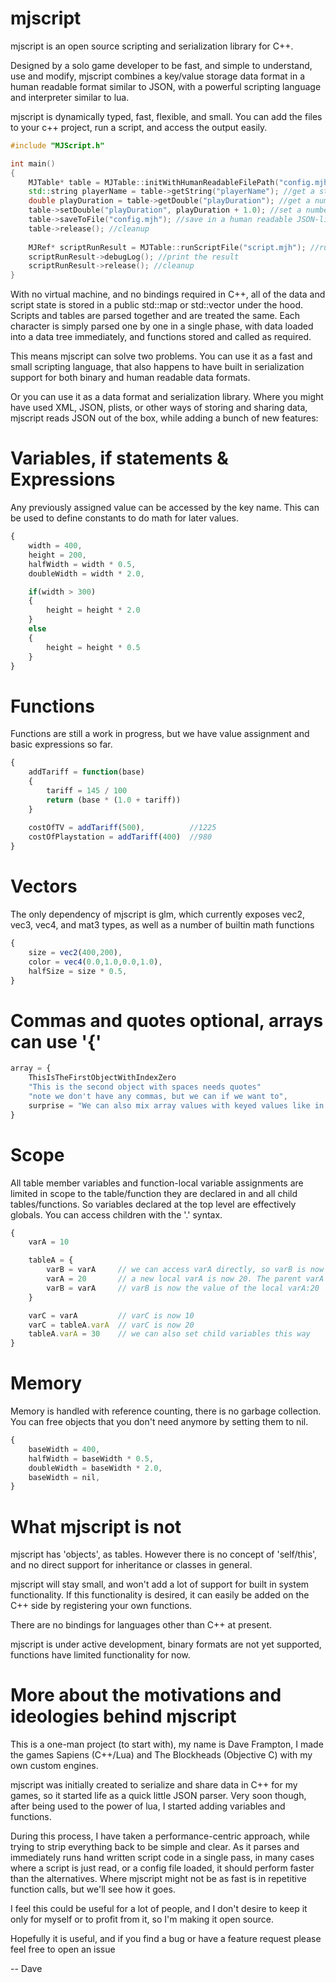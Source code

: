 # mjscript

mjscript is an open source scripting and serialization library for C++.

Designed by a solo game developer to be fast, and simple to understand, use and modify, mjscript combines a key/value storage data format in a human readable format similar to JSON, with a powerful scripting language and interpreter similar to lua.

mjscript is dynamically typed, fast, flexible, and small. You can add the files to your c++ project, run a script, and access the output easily.
```c++
#include "MJScript.h"

int main()
{
    MJTable* table = MJTable::initWithHumanReadableFilePath("config.mjh"); // load a JSON-like config file
    std::string playerName = table->getString("playerName"); //get a string
    double playDuration = table->getDouble("playDuration"); //get a number
    table->setDouble("playDuration", playDuration + 1.0); //set a number
    table->saveToFile("config.mjh"); //save in a human readable JSON-like format
    table->release(); //cleanup
    
    MJRef* scriptRunResult = MJTable::runScriptFile("script.mjh"); //run a script file
    scriptRunResult->debugLog(); //print the result
    scriptRunResult->release(); //cleanup
}

```

With no virtual machine, and no bindings required in C++, all of the data and script state is stored in a public std::map or std::vector under the hood. Scripts and tables are parsed together and are treated the same. Each character is simply parsed one by one in a single phase, with data loaded into a data tree immediately, and functions stored and called as required.

This means mjscript can solve two problems. You can use it as a fast and small scripting language, that also happens to have built in serialization support for both binary and human readable data formats.

Or you can use it as a data format and serialization library. Where you might have used XML, JSON, plists, or other ways of storing and sharing data, mjscript reads JSON out of the box, while adding a bunch of new features:

# Variables, if statements & Expressions
Any previously assigned value can be accessed by the key name. This can be used to define constants to do math for later values.
```javascript
{
    width = 400,
    height = 200,
    halfWidth = width * 0.5,
    doubleWidth = width * 2.0,

    if(width > 300)
    {
        height = height * 2.0
    }
    else
    {
        height = height * 0.5
    }
}
```
# Functions
Functions are still a work in progress, but we have value assignment and basic expressions so far.
```javascript
{
    addTariff = function(base)
    {
        tariff = 145 / 100
        return (base * (1.0 + tariff))
    }
    
    costOfTV = addTariff(500),          //1225
    costOfPlaystation = addTariff(400)  //980
}
```
# Vectors
The only dependency of mjscript is glm, which currently exposes vec2, vec3, vec4, and mat3 types, as well as a number of builtin math functions
```javascript
{
    size = vec2(400,200),
    color = vec4(0.0,1.0,0.0,1.0),
    halfSize = size * 0.5,
}
```
# Commas and quotes optional, arrays can use '{'
```javascript
array = {
    ThisIsTheFirstObjectWithIndexZero
    "This is the second object with spaces needs quotes"
    "note we don't have any commas, but we can if we want to",
    surprise = "We can also mix array values with keyed values like in lua"
}
```

# Scope
All table member variables and function-local variable assignments are limited in scope to the table/function they are declared in and all child tables/functions. So variables declared at the top level are effectively globals. You can access children with the '.' syntax.
```javascript
{
    varA = 10

    tableA = {
        varB = varA     // we can access varA directly, so varB is now 10
        varA = 20       // a new local varA is now 20. The parent varA is now inaccessible
        varB = varA     // varB is now the value of the local varA:20
    }

    varC = varA         // varC is now 10
    varC = tableA.varA  // varC is now 20
    tableA.varA = 30    // we can also set child variables this way
}
```


# Memory 
Memory is handled with reference counting, there is no garbage collection. You can free objects that you don't need anymore by setting them to nil.
```javascript
{
    baseWidth = 400,
    halfWidth = baseWidth * 0.5,
    doubleWidth = baseWidth * 2.0,
    baseWidth = nil,
}
```

# What mjscript is not
mjscript has 'objects', as tables. However there is no concept of 'self/this', and no direct support for inheritance or classes in general.

mjscript will stay small, and won't add a lot of support for built in system functionality. If this functionality is desired, it can easily be added on the C++ side by registering your own functions.

There are no bindings for languages other than C++ at present.

mjscript is under active development, binary formats are not yet supported, functions have limited functionality for now.

# More about the motivations and ideologies behind mjscript
This is a one-man project (to start with), my name is Dave Frampton, I made the games Sapiens (C++/Lua) and The Blockheads (Objective C) with my own custom engines.

mjscript was initially created to serialize and share data in C++ for my games, so it started life as a quick little JSON parser. Very soon though, after being used to the power of lua, I started adding variables and functions.

During this process, I have taken a performance-centric approach, while trying to strip everything back to be simple and clear. As it parses and immediately runs hand written script code in a single pass, in many cases where a script is just read, or a config file loaded, it should perform faster than the alternatives. Where mjscript might not be as fast is in repetitive function calls, but we'll see how it goes.

I feel this could be useful for a lot of people, and I don't desire to keep it only for myself or to profit from it, so I'm making it open source. 

Hopefully it is useful, and if you find a bug or have a feature request please feel free to open an issue

-- Dave